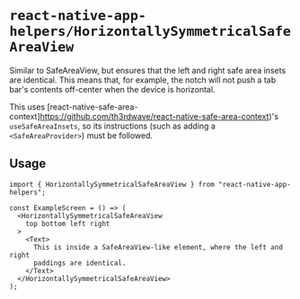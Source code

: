 # `react-native-app-helpers/HorizontallySymmetricalSafeAreaView`

Similar to SafeAreaView, but ensures that the left and right safe area insets
are identical.  This means that, for example, the notch will not push a tab
bar's contents off-center when the device is horizontal.

This uses
[react-native-safe-area-context]https://github.com/th3rdwave/react-native-safe-area-context)'s
`useSafeAreaInsets`, so its instructions (such as adding a `<SafeAreaProvider>`)
must be followed.

## Usage

```tsx
import { HorizontallySymmetricalSafeAreaView } from "react-native-app-helpers";

const ExampleScreen = () => (
  <HorizontallySymmetricalSafeAreaView
    top bottom left right
  >
    <Text>
      This is inside a SafeAreaView-like element, where the left and right
      paddings are identical.
    </Text>
  </HorizontallySymmetricalSafeAreaView>
);
```
